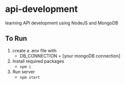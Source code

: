 # api-development
learning API development using NodeJS and MongoDB

## To Run

1. create a .env file with
   - DB_CONNECTION = [your mongoDB connection]
2. Install required packages
   - `npm i` 
3. Run server
   - `npm start`
